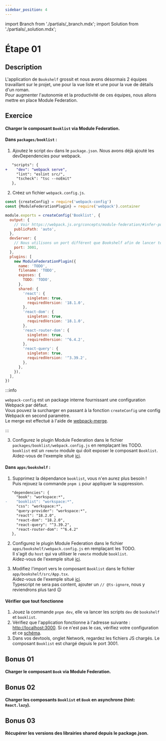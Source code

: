 ```yaml
---
sidebar_position: 4
---
```


import Branch from './partials/\_branch.mdx';
import Solution from './partials/\_solution.mdx';

# Étape 01

<Branch step="01" />

## Description

L'application de `Bookshelf` grossit et nous avons désormais 2 équipes travaillant sur le projet, une pour la vue liste et une pour la vue de détails d'un roman.  
Pour augmenter l'autonomie et la productivité de ces équipes, nous allons mettre en place Module Federation.

## Exercice

#### Charger le composant `Booklist` via Module Federation.

#### Dans `packages/booklist` :

1. Ajoutez le script `dev` dans le `package.json`. Nous avons déjà ajouté les devDependencies pour webpack.

```diff title="packages/booklist/package.json"
   "scripts": {
+    "dev": "webpack serve",
     "lint": "eslint src/",
     "tscheck": "tsc --noEmit"
   },
```

2. Créez un fichier `webpack.config.js`.

```js title="packages/booklist/webpack.config.js"
const {createConfig} = require('webpack-config')
const {ModuleFederationPlugin} = require('webpack').container

module.exports = createConfig('Booklist', {
  output: {
    // Voir https://webpack.js.org/concepts/module-federation/#infer-publicpath-from-script
    publicPath: 'auto',
  },
  devServer: {
    // Nous utilisons un port différent que Bookshelf afin de lancer tous les serveurs de dev en parallèle
    port: 3001,
  },
  plugins: [
    new ModuleFederationPlugin({
      name: 'TODO',
      filename: 'TODO',
      exposes: {
        TODO: 'TODO',
      },
      shared: {
        'react': {
          singleton: true,
          requiredVersion: '18.1.0',
        },
        'react-dom': {
          singleton: true,
          requiredVersion: '18.1.0',
        },
        'react-router-dom': {
          singleton: true,
          requiredVersion: '^6.4.2',
        },
        'react-query': {
          singleton: true,
          requiredVersion: '^3.39.2',
        },
      },
    }),
  ],
})
```

:::info

`webpack-config` est un package interne fournissant une configuration Webpack par défaut.  
Vous pouvez la surcharger en passant à la fonction `createConfig` une config Webpack en second paramètre.  
Le merge est effectué à l'aide de [webpack-merge](https://github.com/survivejs/webpack-merge).

:::

3. Configurez le plugin Module Federation dans le fichier `packages/booklist/webpack.config.js` en remplaçant les TODO.  
   `booklist` est un `remote` module qui doit exposer le composant `Booklist`.  
   Aidez-vous de l'exemple situé [ici](./intro/module-federation.md/#signification-des-param%C3%A8tres).

#### Dans `apps/bookshelf` :

1. Supprimez la dépendance `booklist`, vous n'en aurez plus besoin !  
   Puis rejouez la commande `pnpm i` pour appliquer la suppression.

```diff title="apps/bookshelf/package.json"
   "dependencies": {
     "book": "workspace:*",
-    "booklist": "workspace:*",
     "css": "workspace:*",
     "query-provider": "workspace:*",
     "react": "18.2.0",
     "react-dom": "18.2.0",
     "react-query": "^3.39.2",
     "react-router-dom": "^6.4.2"
   },
```

2. Configurez le plugin Module Federation dans le fichier `apps/bookshelf/webpack.config.js` en remplaçant les TODO.  
   Il s'agit du `host` qui va utiliser le `remote` module `booklist`.  
   Aidez-vous de l'exemple situé [ici](./intro/module-federation.md/#signification-des-param%C3%A8tres).

3. Modifiez l'import vers le composant `Booklist` dans le fichier `app/bookshelf/src/App.tsx`.  
   Aidez-vous de l'exemple situé [ici](./intro/module-federation.md/#signification-des-param%C3%A8tres).  
   Typescript ne sera pas content, ajouter un `// @ts-ignore`, nous y reviendrons plus tard 😉

#### Vérifier que tout fonctionne

1. Jouez la commande `pnpm dev`, elle va lancer les scripts `dev` de `bookshelf` et `booklist`.
1. Vérifiez que l'application fonctionne à l'adresse suivante : [http://localhost:3000](http://localhost:3000).
   Si ce n'est pas le cas, vérifiez votre configuration et ce [schéma](./intro/module-federation.md/#signification-des-param%C3%A8tres).
1. Dans vos devtools, onglet Network, regardez les fichiers JS chargés.
   Le composant `Booklist` est chargé depuis le port 3001.

## Bonus 01

#### Charger le composant `Book` via Module Federation.

## Bonus 02

#### Charger les composants `Booklist` et `Book` en asynchrone (hint: `React.lazy`).

## Bonus 03

#### Récupérer les versions des librairies shared depuis le package.json.

<Solution step="01" />

